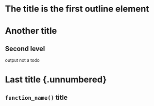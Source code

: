 # The title is the first outline element


# Another title

## Second level

output <!--# TODO this is an item --> not a todo

# Last title {.unnumbered}

## `function_name()` title
